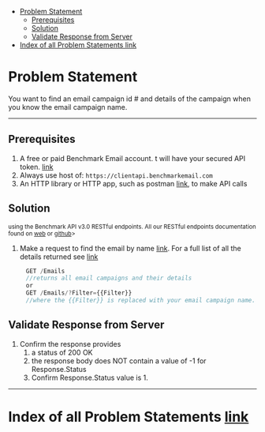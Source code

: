 - [Problem Statement](#problem-statement)
    - [Prerequisites](#prerequisites)
    - [Solution](#solution)
    - [Validate Response from Server](#validate-response-from-server)
- [Index of all Problem Statements link](#index-of-all-problem-statements-link)

# Problem Statement

You want to find an email campaign id # and details of the campaign when you know the email campaign name.

---

## Prerequisites

1. A free or paid Benchmark Email account. t will have your secured API token.  [link](https://ui.benchmarkemail.com/Integrate#AP)
1. Always use host of: `https://clientapi.benchmarkemail.com`
1. An HTTP library or HTTP app, such as postman [link](https://www.getpostman.com/), to make API calls

## Solution

<sub>using the Benchmark API v3.0 RESTful endpoints. All our RESTful endpoints documentation found on [web](https://developer.benchmarkemail.com/) or [github](https://github.com/BenchmarkEmail/RESTful-API-v3/tree/master/Postman%20Collections)></sub>

1. Make a request to find the email by name [link](https://developer.benchmarkemail.com/#0068614f-f224-141b-b1eb-8768abc0f5d3). For a full list of all the details returned see [link](https://www.benchmarkemail.com/models.htm#EmailListData)

```js
     GET /Emails
     //returns all email campaigns and their details
     or
     GET /Emails/?Filter={{Filter}}
     //where the {{Filter}} is replaced with your email campaign name.
```

## Validate Response from Server

1. Confirm the response provides
    1. a status of 200 OK 
    1. the response body does NOT contain a value of -1 for Response.Status
    1. Confirm Response.Status value is 1.

---

# Index of all Problem Statements [link](https://benchmarkemail.github.io/RESTful-API-v3/)